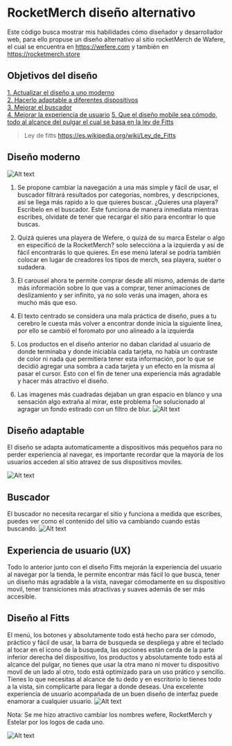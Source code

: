 # RocketMerch diseño alternativo 

Este código busca mostrar mis habilidades cómo diseñador y desarrollador web, para ello propuse un diseño alternativo al sitio rocketMerch de Wafere, el cual se encuentra en https://wefere.com y también en https://rocketmerch.store 

## Objetivos del diseño 
  [1. Actualizar el diseño a uno moderno](#diseño-moderno)   
  [2. Hacerlo adaptable a diferentes    dispositivos](#diseño-adaptable)   
  [3. Mejorar el buscador](#buscador)    
  [4. Mejorar la experiencia de usuario](#eperiencia-de-usuario-ux)
  [5. Que el diseño mobile sea cómodo, todo al alcance del pulgar el cual se basa en la ley de Fitts ]()

> Ley de fitts https://es.wikipedia.org/wiki/Ley_de_Fitts 

## Diseño moderno
![Alt text](readme-files/desing-differents.png)
  1. Se propone cambiar la navegación a una más simple y fácil de usar, el buscador filtrará resultados por categorías, nombres, y descripciones, así se llega más rapido a lo que quieres buscar. ¿Quieres una playera? Escribelo en el buscador. 
  Este funciona de manera inmediata mientras escribes, olvidate de tener que recargar el sitio para encontrar lo que buscas. 

  2. Quizá quieres una playera de Wefere, o quizá de su marca Estelar o algo en especificó de la RocketMerch? solo seleccióna a la izquierda y así de fácil encontrarás lo que quieres. En ese menú lateral se podría también colocar en lugar de creadores los tipos de merch, sea playera, suéter o sudadera. 

  3. El carousel ahora te permite comprar desde allí mismo, además de darte más información sobre lo que vas a comprar, tener animaciones de deslizamiento y ser infinito, ya no solo verás una imagen, ahora es mucho más que eso.

  4. El texto centrado se considera una mala práctica de diseño, pues a tu cerebro le cuesta más volver a encontrar donde inicia la siguiente linea, por ello se cambió el foromato por uno alineado a la izquierda 

  5. Los productos en el diseño anterior no daban claridad al usuario de donde terminaba y donde iniciabla cada tarjeta, no había un contraste de color ni nada que permitiera tener esta información, por lo que se decidió agregar una sombra a cada tarjeta y un efecto en la misma al pasar el cursor. Esto con el fin de tener una experiencia más agradable y hacer más atractivo el diseño.

  6. Las imagenes más cuadradas dejaban un gran espacio en blanco y una sensación algo extraña al mirar, este problema fue solucionado al agragar un fondo estirado con un filtro de blur.
   ![Alt text](readme-files/desing-image-problems.png)

## Diseño adaptable
El diseño se adapta automaticamente a dispositivos más pequeños para no perder experiencia al navegar, es importante recordar que la mayoría de los usuarios acceden al sitio atravez de sus dispositivos moviles.

![Alt text](readme-files/responsive.png)

## Buscador 

El buscador no necesita recargar el sitio y funciona a medida que escribes, puedes ver como el contenido del sitio va cambiando cuando estás buscando.
![Alt text](readme-files/buscador.png)

## Experiencia de usuario (UX)
Todo lo anterior junto con el diseño Fitts mejorán la experiencia del usuario al navegar por la tienda, le permite encontrar más fácil lo que busca, tener un diseño más agradable a la vista, navegar cómodamente en su dispositivo movil, tener transiciones más atractivas y suaves además de ser más accesible.


## Diseño al Fitts
El menú, los botones y absolutamente todo está hecho para ser cómodo, práctico y fácil de usar, la barra de busqueda se despliega y abre el teclado al tocar en el icono de la busqueda, las opciones están cerda de la parte inferior derecha del dispositivo, los productos y absolutamente todo está al alcance del pulgar, no tienes que usar la otra mano ni mover tu dispositivo movil de un lado al otro, todo está optimizado para un uso prático y sencillo. Tienes lo que necesitas al alcance de tu dedo y en escritorio lo tienes todo a la vista, sin complicarte para llegar a donde deseas. Una excelente experiencia de usuario acompañada de un buen diseño de interfaz puede enamorar a cualquier usuario.
![Alt text](readme-files/fitts.png)

Nota: Se me hizo atractivo cambiar los nombres wefere, RocketMerch y Estelar por los logos de cada uno.

![Alt text](readme-files/proveedores.png)